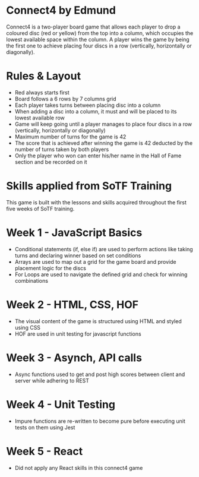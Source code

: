 # Connect4 by Edmund


Connect4 is a two-player board game that allows each player to drop a coloured disc (red or yellow) from the top into a column, which occupies the lowest available space within the column. A player wins the game by being the first one to achieve placing four discs in a row (vertically, horizontally or diagonally). 

# Rules & Layout
- Red always starts first
- Board follows a 6 rows by 7 columns grid
- Each player takes turns between placing disc into a column
- When adding a disc into a column, it must and will be placed to its lowest available row
- Game will keep going until a player manages to place four discs in a row (vertically, horizontally or diagonally)
- Maximum number of turns for the game is 42
- The score that is achieved after winning the game is 42 deducted by the number of turns taken by both players
- Only the player who won can enter his/her name in the Hall of Fame section and be recorded on it

# Skills applied from SoTF Training

This game is built with the lessons and skills acquired throughout the first five weeks of SoTF training.

# Week 1 - JavaScript Basics
- Conditional statements (if, else if) are used to perform actions like taking turns and declaring winner based on set conditions
- Arrays are used to map out a grid for the game board and provide placement logic for the discs
- For Loops are used to navigate the defined grid and check for winning combinations  

# Week 2 - HTML, CSS, HOF
- The visual content of the game is structured using HTML and styled using CSS
- HOF are used in unit testing for javascript functions

# Week 3 - Asynch, API calls
- Async functions used to get and post high scores between client and server while adhering to REST

# Week 4 - Unit Testing
- Impure functions are re-written to become pure before executing unit tests on them using Jest

# Week 5 - React
- Did not apply any React skills in this connect4 game


